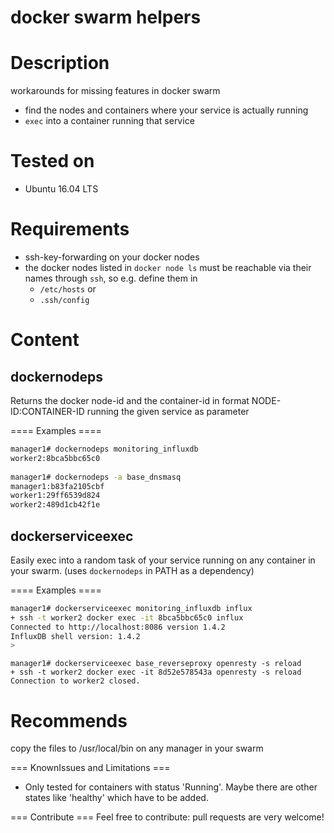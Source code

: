 docker swarm helpers
====================

Description
===========

workarounds for missing features in docker swarm
  * find the nodes and containers where your service is actually running
  * `exec` into a container running that service

Tested on
=========
  * Ubuntu 16.04 LTS

Requirements
============
  * ssh-key-forwarding on your docker nodes
  * the docker nodes listed in `docker node ls` must be reachable via their names through `ssh`, so e.g. define them in
    * `/etc/hosts` or
    * `.ssh/config`

Content
=======

dockernodeps
------------
Returns the docker node-id and the container-id in format NODE-ID:CONTAINER-ID running the given service as parameter

==== Examples ====

```bash
manager1# dockernodeps monitoring_influxdb
worker2:8bca5bbc65c0
  
manager1# dockernodeps -a base_dnsmasq
manager1:b83fa2105cbf
worker1:29ff6539d824
worker2:489d1cb42f1e
 ```

dockerserviceexec 
-----------------

Easily exec into a random task of your service running on any container in your swarm. (uses `dockernodeps` in PATH as a dependency)

==== Examples ====

```bash
manager1# dockerserviceexec monitoring_influxdb influx
+ ssh -t worker2 docker exec -it 8bca5bbc65c0 influx
Connected to http://localhost:8086 version 1.4.2
InfluxDB shell version: 1.4.2
> 
```

```
manager1# dockerserviceexec base_reverseproxy openresty -s reload
+ ssh -t worker2 docker exec -it 8d52e578543a openresty -s reload
Connection to worker2 closed.
```

Recommends
==========
copy the files to /usr/local/bin on any manager in your swarm

=== KnownIssues and Limitations ===
  * Only tested for containers with status 'Running'. Maybe there are other states like 'healthy' which have to be added.

=== Contribute ===
Feel free to contribute: pull requests are very welcome!

